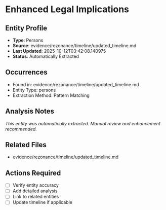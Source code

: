 # Enhanced Legal Implications

## Entity Profile
- **Type**: Persons
- **Source**: evidence/rezonance/timeline/updated_timeline.md
- **Last Updated**: 2025-10-12T03:42:08.140975
- **Status**: Automatically Extracted

## Occurrences
- Found in: evidence/rezonance/timeline/updated_timeline.md
- Entity Type: persons
- Extraction Method: Pattern Matching

## Analysis Notes
*This entity was automatically extracted. Manual review and enhancement recommended.*

## Related Files
- evidence/rezonance/timeline/updated_timeline.md

## Actions Required
- [ ] Verify entity accuracy
- [ ] Add detailed analysis
- [ ] Link to related entities
- [ ] Update timeline if applicable
